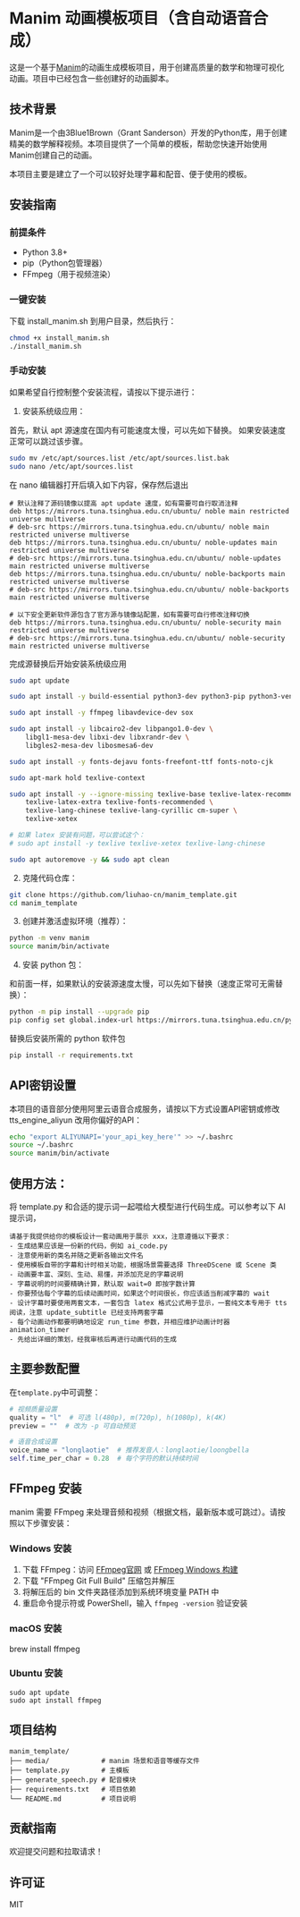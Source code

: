 # Manim 动画模板项目（含自动语音合成）

这是一个基于[Manim](https://www.manim.community/)的动画生成模板项目，用于创建高质量的数学和物理可视化动画。项目中已经包含一些创建好的动画脚本。


## 技术背景

Manim是一个由3Blue1Brown（Grant Sanderson）开发的Python库，用于创建精美的数学解释视频。本项目提供了一个简单的模板，帮助您快速开始使用Manim创建自己的动画。

本项目主要是建立了一个可以较好处理字幕和配音、便于使用的模板。


## 安装指南

### 前提条件

- Python 3.8+
- pip（Python包管理器）
- FFmpeg（用于视频渲染）


### 一键安装

下载 install_manim.sh 到用户目录，然后执行：
```bash
chmod +x install_manim.sh
./install_manim.sh
```

### 手动安装

如果希望自行控制整个安装流程，请按以下提示进行：

1. 安装系统级应用：

首先，默认 apt 源速度在国内有可能速度太慢，可以先如下替换。
如果安装速度正常可以跳过该步骤。
```bash
sudo mv /etc/apt/sources.list /etc/apt/sources.list.bak
sudo nano /etc/apt/sources.list
```
在 nano 编辑器打开后填入如下内容，保存然后退出
```
# 默认注释了源码镜像以提高 apt update 速度，如有需要可自行取消注释
deb https://mirrors.tuna.tsinghua.edu.cn/ubuntu/ noble main restricted universe multiverse
# deb-src https://mirrors.tuna.tsinghua.edu.cn/ubuntu/ noble main restricted universe multiverse
deb https://mirrors.tuna.tsinghua.edu.cn/ubuntu/ noble-updates main restricted universe multiverse
# deb-src https://mirrors.tuna.tsinghua.edu.cn/ubuntu/ noble-updates main restricted universe multiverse
deb https://mirrors.tuna.tsinghua.edu.cn/ubuntu/ noble-backports main restricted universe multiverse
# deb-src https://mirrors.tuna.tsinghua.edu.cn/ubuntu/ noble-backports main restricted universe multiverse

# 以下安全更新软件源包含了官方源与镜像站配置，如有需要可自行修改注释切换
deb https://mirrors.tuna.tsinghua.edu.cn/ubuntu/ noble-security main restricted universe multiverse
# deb-src https://mirrors.tuna.tsinghua.edu.cn/ubuntu/ noble-security main restricted universe multiverse
```

完成源替换后开始安装系统级应用
```bash
sudo apt update

sudo apt install -y build-essential python3-dev python3-pip python3-venv git

sudo apt install -y ffmpeg libavdevice-dev sox

sudo apt install -y libcairo2-dev libpango1.0-dev \
    libgl1-mesa-dev libxi-dev libxrandr-dev \
    libgles2-mesa-dev libosmesa6-dev

sudo apt install -y fonts-dejavu fonts-freefont-ttf fonts-noto-cjk

sudo apt-mark hold texlive-context

sudo apt install -y --ignore-missing texlive-base texlive-latex-recommended \
    texlive-latex-extra texlive-fonts-recommended \
    texlive-lang-chinese texlive-lang-cyrillic cm-super \
    texlive-xetex

# 如果 latex 安装有问题，可以尝试这个：
# sudo apt install -y texlive texlive-xetex texlive-lang-chinese 

sudo apt autoremove -y && sudo apt clean
```

2. 克隆代码仓库：

```bash
git clone https://github.com/liuhao-cn/manim_template.git
cd manim_template
```

3. 创建并激活虚拟环境（推荐）：

```bash
python -m venv manim
source manim/bin/activate
```

4. 安装 python 包：

和前面一样，如果默认的安装源速度太慢，可以先如下替换（速度正常可无需替换）：
```bash
python -m pip install --upgrade pip
pip config set global.index-url https://mirrors.tuna.tsinghua.edu.cn/pypi/web/simple
```

替换后安装所需的 python 软件包
```bash
pip install -r requirements.txt
```


## API密钥设置

本项目的语音部分使用阿里云语音合成服务，请按以下方式设置API密钥或修改 tts_engine_aliyun 改用你偏好的API：
```bash
echo "export ALIYUNAPI='your_api_key_here'" >> ~/.bashrc
source ~/.bashrc
source manim/bin/activate
```

## 使用方法：

将 template.py 和合适的提示词一起喂给大模型进行代码生成。可以参考以下 AI 提示词，
```AI prompt
请基于我提供给你的模板设计一套动画用于展示 xxx，注意遵循以下要求：
- 生成结果应该是一份新的代码，例如 ai_code.py
- 注意使用新的类名并随之更新各输出文件名
- 使用模板自带的字幕和计时相关功能，根据场景需要选择 ThreeDScene 或 Scene 类
- 动画要丰富、深刻、生动、易懂，并添加充足的字幕说明
- 字幕说明的时间要精确计算，默认取 wait=0 即按字数计算
- 你要预估每个字幕的后续动画时间，如果这个时间很长，你应该适当削减字幕的 wait
- 设计字幕时要使用两套文本，一套包含 latex 格式公式用于显示，一套纯文本专用于 tts 阅读，注意 update_subtitle 已经支持两套字幕
- 每个动画动作都要明确地设定 run_time 参数，并相应维护动画计时器 animation_timer
- 先给出详细的策划，经我审核后再进行动画代码的生成
```

## 主要参数配置
在`template.py`中可调整：
```python
# 视频质量设置
quality = "l"  # 可选 l(480p), m(720p), h(1080p), k(4K)
preview = ""  # 改为 -p 可自动预览

# 语音合成设置
voice_name = "longlaotie"  # 推荐发音人：longlaotie/loongbella
self.time_per_char = 0.28  # 每个字符的默认持续时间
```


## FFmpeg 安装

manim 需要 FFmpeg 来处理音频和视频（根据文档，最新版本或可跳过）。请按照以下步骤安装：

### Windows 安装
1. 下载 FFmpeg：访问 [FFmpeg官网](https://ffmpeg.org/download.html) 或 [FFmpeg Windows 构建](https://www.gyan.dev/ffmpeg/builds/)
2. 下载 "FFmpeg Git Full Build" 压缩包并解压
3. 将解压后的 bin 文件夹路径添加到系统环境变量 PATH 中
4. 重启命令提示符或 PowerShell，输入 `ffmpeg -version` 验证安装

### macOS 安装
brew install ffmpeg

### Ubuntu 安装
```
sudo apt update
sudo apt install ffmpeg
```

## 项目结构

```
manim_template/
├── media/             # manim 场景和语音等缓存文件
├── template.py        # 主模板
├── generate_speech.py # 配音模块
├── requirements.txt   # 项目依赖
└── README.md          # 项目说明
```

## 贡献指南

欢迎提交问题和拉取请求！

## 许可证

MIT 